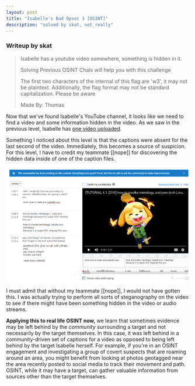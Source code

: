 ```yaml
---
layout: post
title: "Isabelle's Bad Opsec 3 [OSINT]"
description: "solved by skat, not_really"
---
```


### Writeup by skat

> Isabelle has a youtube video somewhere, something is hidden in it.
> 
> Solving Previous OSINT Chals will help you with this challenge
> 
> The first two characters of the internal of this flag are 'w3', it may not be plaintext. Additionally, the flag format may not be standard capitalization. Please be aware
> 
> Made By: Thomas

Now that we've found Isabelle's YouTube channel, it looks like we need to find a video and some information hidden in the video. As we saw in the previous level, Isabelle has [one video uploaded](https://www.youtube.com/watch?v=djhRaz3viU8).

Something I noticed about this level is that the captions were absent for the last second of the video. Immediately, this becomes a source of suspicion. For this level, I have to credit my teammate [[nope]] for discovering the hidden data inside of one of the caption files.

![](/img/uiuctf2020/img16.png)

I must admit that without my teammate [[nope]], I would not have gotten this. I was actually trying to perform all sorts of steganography on the video to see if there might have been something hidden in the video or audio streams.

**Applying this to real life OSINT now,** we learn that sometimes evidence may be left behind by the *community* surrounding a target and not necessarily by the target themselves. In this case, it was left behind in a community-driven set of captions for a video as opposed to being left behind by the target Isabelle herself. For example, if you're in an OSINT engagement and investigating a group of covert suspects that are roaming around an area, you might benefit from looking at photos geotagged near the area recently posted to social media to track their movement and path. OSINT, while it may have a target, can gather valuable information from sources other than the target themselves.
